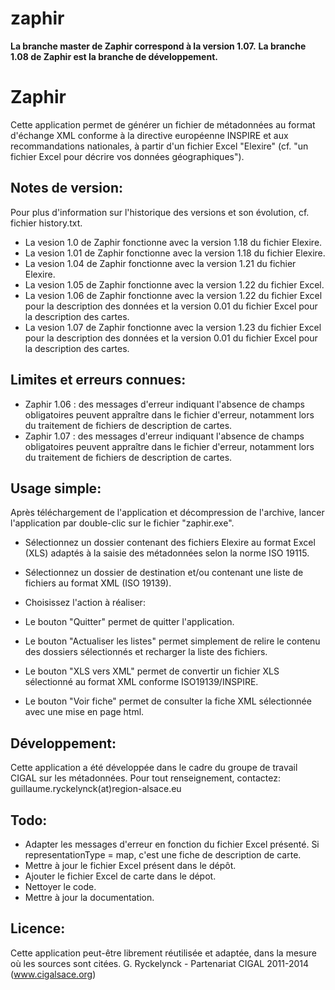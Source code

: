 zaphir
======

**La branche master de Zaphir correspond à la version 1.07.**
**La branche 1.08 de Zaphir est la branche de développement.**

# Zaphir

Cette application permet de générer un fichier de métadonnées au format d'échange XML conforme à la directive européenne INSPIRE et aux recommandations nationales, à partir d'un fichier Excel "Elexire" (cf. "un fichier Excel pour décrire vos données géographiques").

## Notes de version:
Pour plus d'information sur l'historique des versions et son évolution, cf. fichier history.txt.
  - La vesion 1.0 de Zaphir fonctionne avec la version 1.18 du fichier Elexire.
  - La vesion 1.01 de Zaphir fonctionne avec la version 1.18 du fichier Elexire.
  - La vesion 1.04 de Zaphir fonctionne avec la version 1.21 du fichier Elexire.
  - La vesion 1.05 de Zaphir fonctionne avec la version 1.22 du fichier Excel.
  - La vesion 1.06 de Zaphir fonctionne avec la version 1.22 du fichier Excel pour la description des données et la version 0.01 du fichier Excel pour la description des cartes.
  - La vesion 1.07 de Zaphir fonctionne avec la version 1.23 du fichier Excel pour la description des données et la version 0.01 du fichier Excel pour la description des cartes.

## Limites et erreurs connues:
  - Zaphir 1.06 : des messages d'erreur indiquant l'absence de champs obligatoires peuvent appraître dans le fichier d'erreur, notamment lors du traitement de fichiers de description de cartes.
  - Zaphir 1.07 : des messages d'erreur indiquant l'absence de champs obligatoires peuvent appraître dans le fichier d'erreur, notamment lors du traitement de fichiers de description de cartes.

## Usage simple:
Après téléchargement de l'application et décompression de l'archive, lancer l'application par double-clic sur le fichier "zaphir.exe".

  - Sélectionnez un dossier contenant des fichiers Elexire au format Excel (XLS) adaptés à la saisie des métadonnées selon la norme ISO 19115.
  - Sélectionnez un dossier de destination et/ou contenant une liste de fichiers au format XML (ISO 19139).
  - Choisissez l'action à réaliser:

  - Le bouton "Quitter" permet de quitter l'application.
  - Le bouton "Actualiser les listes" permet simplement de relire le contenu des dossiers sélectionnés et recharger la liste des fichiers.
  - Le bouton "XLS vers XML" permet de convertir un fichier XLS sélectionné au format XML conforme ISO19139/INSPIRE.
  - Le bouton "Voir fiche" permet de consulter la fiche XML sélectionnée avec une mise en page html.

## Développement:
Cette application a été développée dans le cadre du groupe de travail CIGAL sur les métadonnées.
Pour tout renseignement, contactez: guillaume.ryckelynck(at)region-alsace.eu

## Todo:
  - Adapter les messages d'erreur en fonction du fichier Excel présenté. Si representationType = map, c'est une fiche de description de carte.
  - Mettre à jour le fichier Excel présent dans le dépôt.
  - Ajouter le fichier Excel de carte dans le dépot.
  - Nettoyer le code.
  - Mettre à jour la documentation.

## Licence:
Cette application peut-être librement réutilisée et adaptée, dans la mesure où les sources sont citées.
G. Ryckelynck - Partenariat CIGAL 2011-2014 (www.cigalsace.org)
